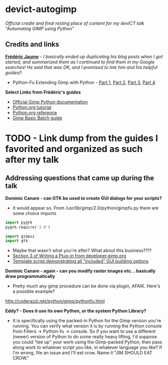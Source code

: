 # devict-autogimp

*Official cradle and final resting place of content for my devICT talk "Automating GIMP using Python"*

## Credits and links
**[Frédéric Jaume](http://www.exp-media.com/)** - *I basically ended up duplicating his blog posts when I got started, and summarized them as I continued to find them in my Google searches!  He said that was OK, and I promised to link him and his helpful guides!!*
 * Python-Fu Extending Gimp with Python - [Part 1](http://www.exp-media.com/content/extending-gimp-python-python-fu-plugins-part-1), [Part 2](http://www.exp-media.com/content/extending-gimp-python-python-fu-plugins-part-2), [Part 3](http://www.exp-media.com/content/extending-gimp-python-python-fu-plugins-part-3), [Part 4](http://www.exp-media.com/content/extending-gimp-python-python-fu-plugins-part-4)

**Select Links from Frédéric's guides**

* [Official Gimp Python documentation](http://www.gimp.org/docs/python/index.html)
* [Python.org tutorial](http://docs.python.org/tutorial/index.html)
* [Python.org reference](http://docs.python.org/reference/index.html)
* [Gimp Basic Batch guide](http://www.gimp.org/tutorials/Basic_Batch/)


# TODO - Link dump from the guides I favorited and organized as such after my talk

## Addressing questions that came up during the talk

**Dominic Canare - can GTK be used to create GUI dialogs for your scripts?**

*    It would appear so.  From /usr/lib/gimp/2.0/python/gimpfu.py there are some choice imports
```python
import pygtk
pygtk.require('2.0')

import gimpui
import gtk
```
*    Maybe that wasn't what you're after?  What about this business??!?
   * [Section 3 of Writing a Plug-in from developer.gimp.org](http://developer.gimp.org/writing-a-plug-in/3/)
   * [Template script demonstrating all "included" GUI building options](http://gimpbook.com/scripting/gimp-script-templates/pyui.py)

**Dominic Canare - again - can you modify raster images etc... basically draw programmatically**

*    Pretty much any gimp procedure can be done via plugin, AFAIK.  Here's a possible example?

http://coderazzi.net/python/gimp/pythonfu.html

**Eddy? - Does it use its own Python, or the system Python Library?**

*    It is specifically using the packed-in Python for the Gimp version you're running.  You can verify what version it is by running the Python console from Filters -> Python-fu -> console.  So if you want to use a different (newer) version of Python to do some really heavy lifting, I'd suppose you could "tee up" your work using the Gimp-packed Python, then pass along work to whatever script you like, in whatever language you like?  If I'm wrong, file an issue and I'll eat crow.  Name it "JIM SHOULD EAT CROW."
